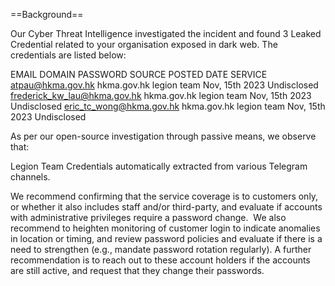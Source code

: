 ==Background==

Our Cyber Threat Intelligence investigated the incident and found 3 Leaked Credential related to your organisation exposed in dark web. The credentials are listed below:




EMAIL	DOMAIN	PASSWORD	SOURCE	POSTED DATE	SERVICE
atpau@hkma.gov.hk	hkma.gov.hk	
	legion team	Nov, 15th 2023	Undisclosed
frederick_kw_lau@hkma.gov.hk	hkma.gov.hk	
	legion team	Nov, 15th 2023	Undisclosed
eric_tc_wong@hkma.gov.hk	hkma.gov.hk	
	legion team	Nov, 15th 2023	Undisclosed




As per our open-source investigation through passive means, we observe that:​

Legion Team Credentials automatically extracted from various Telegram channels.




We recommend confirming that the service coverage is to customers only, or whether it also includes staff and/or third-party, and evaluate if accounts with administrative privileges require a password change.  We also recommend to heighten monitoring of customer login to indicate anomalies in location or timing, and review password policies and evaluate if there is a need to strengthen (e.g., mandate password rotation regularly). A further recommendation is to reach out to these account holders if the accounts are still active, and request that they change their passwords.​
